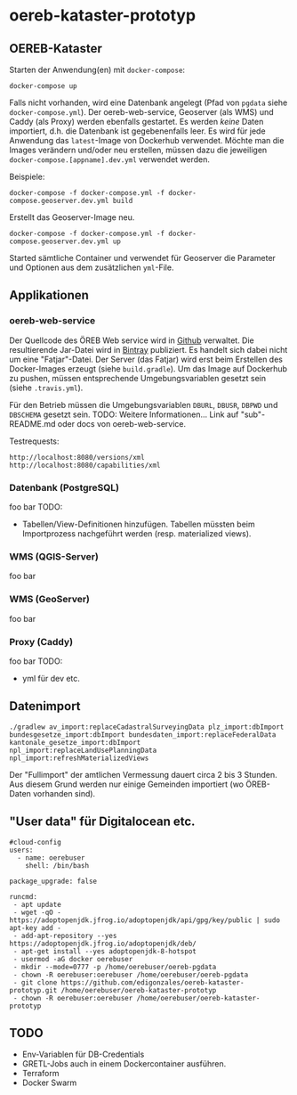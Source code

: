 # oereb-kataster-prototyp

## OEREB-Kataster
Starten der Anwendung(en) mit `docker-compose`:

```
docker-compose up
```
Falls nicht vorhanden, wird eine Datenbank angelegt (Pfad von `pgdata` siehe `docker-compose.yml`). Der oereb-web-service, Geoserver (als WMS) und Caddy (als Proxy) werden ebenfalls gestartet. Es werden _keine_ Daten importiert, d.h. die Datenbank ist gegebenenfalls leer. Es wird für jede Anwendung das `latest`-Image von Dockerhub verwendet. Möchte man die Images verändern und/oder neu erstellen, müssen dazu die jeweiligen `docker-compose.[appname].dev.yml` verwendet werden.

Beispiele:

```
docker-compose -f docker-compose.yml -f docker-compose.geoserver.dev.yml build
```
Erstellt das Geoserver-Image neu.

```
docker-compose -f docker-compose.yml -f docker-compose.geoserver.dev.yml up
```
Started sämtliche Container und verwendet für Geoserver die Parameter und Optionen aus dem zusätzlichen `yml`-File.

## Applikationen
### oereb-web-service
Der Quellcode des ÖREB Web service wird in [Github](https://github.com/claeis/oereb-web-service) verwaltet. Die resultierende Jar-Datei wird in [Bintray](https://dl.bintray.com/claeis/oereb-web-service/ch/ehi/oereb/oereb-web-service/) publiziert. Es handelt sich dabei nicht um eine "Fatjar"-Datei. Der Server (das Fatjar) wird erst beim Erstellen des Docker-Images erzeugt (siehe `build.gradle`). Um das Image auf Dockerhub zu pushen, müssen entsprechende Umgebungsvariablen gesetzt sein (siehe `.travis.yml`).

Für den Betrieb müssen die Umgebungsvariablen `DBURL`, `DBUSR`, `DBPWD` und `DBSCHEMA` gesetzt sein. TODO: Weitere Informationen... Link auf "sub"-README.md oder docs von oereb-web-service.

Testrequests:
```
http://localhost:8080/versions/xml
http://localhost:8080/capabilities/xml
```

### Datenbank (PostgreSQL)
foo bar
TODO:
- Tabellen/View-Definitionen hinzufügen. Tabellen müssten beim Importprozess nachgeführt werden (resp. materialized views).

### WMS (QGIS-Server)
foo bar

### WMS (GeoServer)
foo bar

### Proxy (Caddy)
foo bar
TODO:
- yml für dev etc.

## Datenimport

```
./gradlew av_import:replaceCadastralSurveyingData plz_import:dbImport bundesgesetze_import:dbImport bundesdaten_import:replaceFederalData kantonale_gesetze_import:dbImport npl_import:replaceLandUsePlanningData npl_import:refreshMaterializedViews
```

Der "Fullimport" der amtlichen Vermessung dauert circa 2 bis 3 Stunden. Aus diesem Grund werden nur einige Gemeinden importiert (wo ÖREB-Daten vorhanden sind).

## "User data" für Digitalocean etc.
```
#cloud-config
users:
  - name: oerebuser
    shell: /bin/bash

package_upgrade: false

runcmd:
 - apt update
 - wget -qO - https://adoptopenjdk.jfrog.io/adoptopenjdk/api/gpg/key/public | sudo apt-key add -
 - add-apt-repository --yes https://adoptopenjdk.jfrog.io/adoptopenjdk/deb/
 - apt-get install --yes adoptopenjdk-8-hotspot
 - usermod -aG docker oerebuser 
 - mkdir --mode=0777 -p /home/oerebuser/oereb-pgdata
 - chown -R oerebuser:oerebuser /home/oerebuser/oereb-pgdata
 - git clone https://github.com/edigonzales/oereb-kataster-prototyp.git /home/oerebuser/oereb-kataster-prototyp
 - chown -R oerebuser:oerebuser /home/oerebuser/oereb-kataster-prototyp
```

## TODO
- Env-Variablen für DB-Credentials
- GRETL-Jobs auch in einem Dockercontainer ausführen.
- Terraform
- Docker Swarm